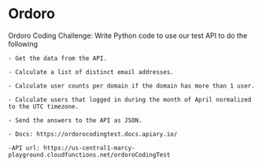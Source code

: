# Ordoro
Ordoro Coding Challenge: Write Python code to use our test API to do the following

    - Get the data from the API.

    - Calculate a list of distinct email addresses.

    - Calculate user counts per domain if the domain has more than 1 user.

    - Calculate users that logged in during the month of April normalized to the UTC timezone.

    - Send the answers to the API as JSON.

    - Docs: https://ordorocodingtest.docs.apiary.io/

    -API url: https://us-central1-marcy-playground.cloudfunctions.net/ordoroCodingTest

